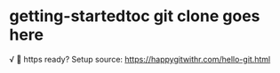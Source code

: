 # getting-startedtoc git clone goes here
√ 💩
https ready?
Setup source: https://happygitwithr.com/hello-git.html
